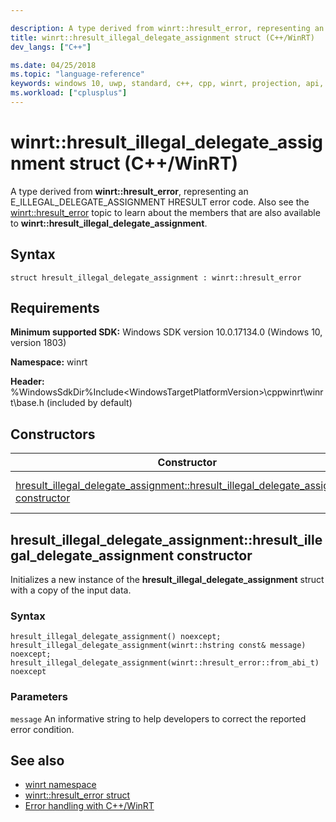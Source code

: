 ```yaml
---

description: A type derived from winrt::hresult_error, representing an E_ILLEGAL_DELEGATE_ASSIGNMENT HRESULT error code.
title: winrt::hresult_illegal_delegate_assignment struct (C++/WinRT)
dev_langs: ["C++"]

ms.date: 04/25/2018
ms.topic: "language-reference"
keywords: windows 10, uwp, standard, c++, cpp, winrt, projection, api, reference, hresult, error, code, E_ILLEGAL_DELEGATE_ASSIGNMENT
ms.workload: ["cplusplus"]
---
```


# winrt::hresult_illegal_delegate_assignment struct (C++/WinRT)
A type derived from **winrt::hresult_error**, representing an E_ILLEGAL_DELEGATE_ASSIGNMENT HRESULT error code. Also see the [winrt::hresult_error](hresult-error.md) topic to learn about the members that are also available to **winrt::hresult_illegal_delegate_assignment**.

## Syntax
```cppwinrt
struct hresult_illegal_delegate_assignment : winrt::hresult_error
```

## Requirements
**Minimum supported SDK:** Windows SDK version 10.0.17134.0 (Windows 10, version 1803)

**Namespace:** winrt

**Header:** %WindowsSdkDir%Include\<WindowsTargetPlatformVersion>\cppwinrt\winrt\base.h (included by default)

## Constructors
|Constructor|Description|
|------------|-----------------|
|[hresult_illegal_delegate_assignment::hresult_illegal_delegate_assignment constructor](#hresult_illegal_delegate_assignmenthresult_illegal_delegate_assignment-constructor)|Initializes a new instance of the **hresult_illegal_delegate_assignment** struct with a copy of the input data.|

## hresult_illegal_delegate_assignment::hresult_illegal_delegate_assignment constructor
Initializes a new instance of the **hresult_illegal_delegate_assignment** struct with a copy of the input data.

### Syntax
```cppwinrt
hresult_illegal_delegate_assignment() noexcept;
hresult_illegal_delegate_assignment(winrt::hstring const& message) noexcept;
hresult_illegal_delegate_assignment(winrt::hresult_error::from_abi_t) noexcept
```

### Parameters
`message`
An informative string to help developers to correct the reported error condition.

## See also 
* [winrt namespace](../winrt.md)
* [winrt::hresult_error struct](hresult-error.md)
* [Error handling with C++/WinRT](/windows/uwp/cpp-and-winrt-apis/error-handling)
